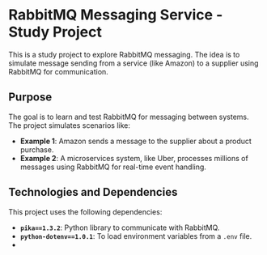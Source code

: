 # RabbitMQ Messaging Service - Study Project

This is a study project to explore RabbitMQ messaging. The idea is to simulate message sending from a service (like Amazon) to a supplier using RabbitMQ for communication.

## Purpose

The goal is to learn and test RabbitMQ for messaging between systems. The project simulates scenarios like:

- **Example 1**: Amazon sends a message to the supplier about a product purchase.
- **Example 2**: A microservices system, like Uber, processes millions of messages using RabbitMQ for real-time event handling.

## Technologies and Dependencies

This project uses the following dependencies:

- **`pika==1.3.2`**: Python library to communicate with RabbitMQ.
- **`python-dotenv==1.0.1`**: To load environment variables from a `.env` file.
- 
